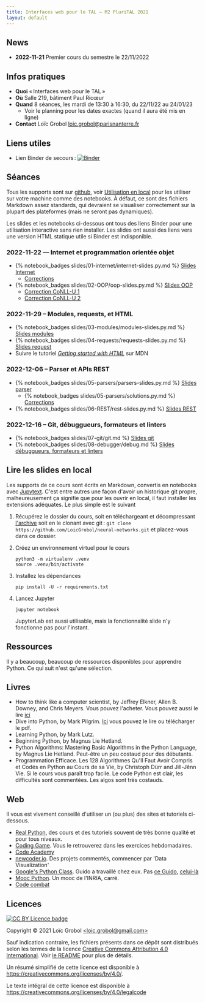 ```yaml
---
title: Interfaces web pour le TAL — M2 PluriTAL 2021
layout: default
---
```


[comment]: <> "LTeX: language=fr"

<!-- LTeX: language=fr -->

## News

- **2022-11-21** Premier cours du semestre le 22/11/2022

## Infos pratiques

- **Quoi** « Interfaces web pour le TAL »
- **Où** Salle 219, bâtiment Paul Ricœur
- **Quand** 8 séances, les mardi de 13:30 à 16:30, du 22/11/22 au 24/01/23
  - Voir le planning pour les dates exactes (quand il aura été mis en ligne)
- **Contact** Loïc Grobol [<loic.grobol@parisnanterre.fr>](mailto:loic.grobol@parisnanterre.fr)

## Liens utiles

- Lien Binder de secours :
  [![Binder](https://mybinder.org/badge_logo.svg)](https://mybinder.org/v2/gh/LoicGrobol/web-interfaces/main)

## Séances

Tous les supports sont sur [github](https://github.com/loicgrobol/web-interfaces), voir
[Utilisation en local](#utilisation-en-local) pour les utiliser sur votre machine comme des
notebooks. À défaut, ce sont des fichiers Markdown assez standards, qui devraient se visualiser
correctement sur la plupart des plateformes (mais ne seront pas dynamiques).

Les slides et les notebooks ci-dessous ont tous des liens Binder pour une utilisation interactive
sans rien installer. Les slides ont aussi des liens vers une version HTML statique utile si Binder
est indisponible.

### 2022-11-22 — Internet et programmation orientée objet

- {% notebook_badges slides/01-internet/internet-slides.py.md %}
  [Slides Internet](slides/01-internet/internet-slides.py.ipynb)
  - [Corrections]({{site.url}}{{site.baseurl}}/slides/01-internet/curl.sh)
- {% notebook_badges slides/02-OOP/oop-slides.py.md %}
  [Slides OOP](slides/02-OOP/oop-slides.py.ipynb)
  - [Correction CoNLL-U 1]({{site.url}}{{site.baseurl}}/slides/02-OOP/correction_conllu_v1.py)
  - [Correction CoNLL-U 2]({{site.url}}{{site.baseurl}}/slides/02-OOP/correction_conllu_v2.py)

### 2022-11-29 – Modules, requests, et HTML

- {% notebook_badges slides/03-modules/modules-slides.py.md %}
  [Slides modules](slides/03-modules/modules-slides.py.ipynb)
- {% notebook_badges slides/04-requests/requests-slides.py.md %}
  [Slides request](slides/04-requests/requests-slides.py.ipynb)
- Suivre le tutoriel [*Getting started with HTML*](https://developer.mozilla.org/en-US/docs/Learn/HTML/Introduction_to_HTML) sur MDN

### 2022-12-06 – Parser et APIs REST

- {% notebook_badges slides/05-parsers/parsers-slides.py.md %}
  [Slides parser](slides/05-parsers/parsers-slides.py.ipynb)
  - {% notebook_badges slides/05-parsers/solutions.py.md %} [Corrections](slides/05-parsers/solutions.py.ipynb)
- {% notebook_badges slides/06-REST/rest-slides.py.md %}
  [Slides REST](slides/06-REST/rest-slides.py.ipynb)

### 2022-12-16 – Git, débuggueurs, formateurs et linters

- {% notebook_badges slides/07-git/git.md %}
  [Slides git](slides/07-git/git.ipynb)
- {% notebook_badges slides/08-debugger/debug.md %}
  [Slides débuggueurs, formateurs et linters](slides/08-debugger/debug.md)

## Lire les slides en local

Les supports de ce cours sont écrits en Markdown, convertis en notebooks avec
[Jupytext](https://github.com/mwouts/jupytext). C'est entre autres une façon d'avoir un historique
git propre, malheureusement ça signifie que pour les ouvrir en local, il faut installer les
extensions adéquates. Le plus simple est le suivant

1. Récupérez le dossier du cours, soit en téléchargeant et décompressant
   [l'archive](https://github.com/LoicGrobol/neural-networks/archive/refs/heads/main.zip)
   soit en le clonant avec git : `git clone
   https://github.com/LoicGrobol/neural-networks.git` et placez-vous dans ce dossier.
2. Créez un environnement virtuel pour le cours

   ```console
   python3 -m virtualenv .venv
   source .venv/bin/activate
   ```

3. Installez les dépendances

   ```console
   pip install -U -r requirements.txt
   ```

4. Lancez Jupyter

   ```console
   jupyter notebook
   ```

   JupyterLab est aussi utilisable, mais la fonctionnalité slide n'y fonctionne pas pour l'instant.

## Ressources

Il y a beaucoup, beaucoup de ressources disponibles pour apprendre Python. Ce qui suit n'est qu'une sélection.

## Livres

- How to think like a computer scientist, by Jeffrey Elkner, Allen B. Downey, and Chris Meyers.
Vous pouvez l'acheter. Vous pouvez aussi le lire [ici](http://openbookproject.net/thinkcs/python/english3e/)
- Dive into Python, by Mark Pilgrim.
[Ici](http://www.diveintopython3.net/) vous pouvez le lire ou télécharger le pdf.
- Learning Python, by Mark Lutz.
- Beginning Python, by Magnus Lie Hetland.
- Python Algorithms: Mastering Basic Algorithms in the Python Language, by Magnus Lie Hetland.
Peut-être un peu costaud pour des débutants.
- Programmation Efficace. Les 128 Algorithmes Qu'Il Faut Avoir Compris et Codés en Python au Cours
  de sa Vie, by Christoph Dürr and Jill-Jênn Vie. Si le cours vous paraît trop facile. Le code
  Python est clair, les difficultés sont commentées. Les algos sont très costauds.

## Web

Il vous est vivement conseillé d'utiliser un (ou plus) des sites et tutoriels ci-dessous.

- [Real Python](https://realpython.com), des cours et des tutoriels souvent de très bonne qualité et
  pour tous niveaux.
- [Coding Game](https://www.codingame.com/home). Vous le retrouverez dans les exercices
  hebdomadaires.
- [Code Academy](https://www.codecademy.com/fr/learn/python)
- [newcoder.io](http://newcoder.io/). Des projets commentés, commencer par 'Data Visualization'
- [Google's Python Class](https://developers.google.com/edu/python/). Guido a travaillé chez eux.
  Pas [ce
  Guido](http://vignette2.wikia.nocookie.net/pixar/images/1/10/Guido.png/revision/latest?cb=20140314012724),
  [celui-là](https://en.wikipedia.org/wiki/Guido_van_Rossum#/media/File:Guido_van_Rossum_OSCON_2006.jpg)
- [Mooc Python](https://www.fun-mooc.fr/courses/inria/41001S03/session03/about#). Un mooc de
  l'INRIA, carré.
- [Code combat](https://codecombat.com/)

## Licences

[![CC BY Licence badge](https://i.creativecommons.org/l/by/4.0/88x31.png)](http://creativecommons.org/licenses/by/4.0/)

Copyright © 2021 Loïc Grobol [\<loic.grobol@gmail.com\>](mailto:loic.grobol@gmail.com)

Sauf indication contraire, les fichiers présents dans ce dépôt sont distribués selon les termes de
la licence [Creative Commons Attribution 4.0
International](https://creativecommons.org/licenses/by/4.0/). Voir [le README](README.md#Licences)
pour plus de détails.

 Un résumé simplifié de cette licence est disponible à <https://creativecommons.org/licenses/by/4.0/>.

 Le texte intégral de cette licence est disponible à <https://creativecommons.org/licenses/by/4.0/legalcode>
